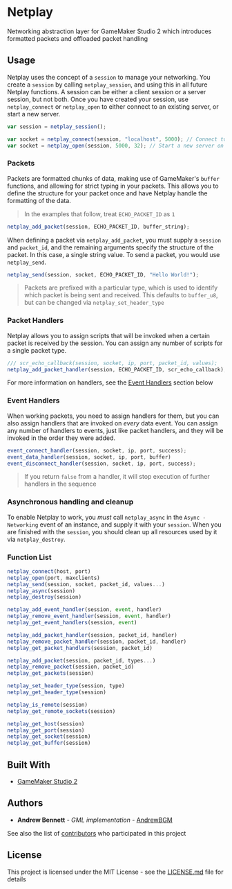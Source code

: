 # Netplay

Networking abstraction layer for GameMaker Studio 2 which introduces formatted packets and offloaded packet handling

## Usage

Netplay uses the concept of a `session` to manage your networking. You create a `session` by calling `netplay_session`, and using this in all future Netplay functions. A session can be either a client session or a server session, but not both. Once you have created your session, use `netplay_connect` or `netplay_open` to either connect to an existing server, or start a new server.

```javascript
var session = netplay_session();

var socket = netplay_connect(session, "localhost", 5000); // Connect to a server on localhost:5000
var socket = netplay_open(session, 5000, 32); // Start a new server on localhost:5000
```

### Packets
Packets are formatted chunks of data, making use of GameMaker's `buffer` functions, and allowing for strict typing in your packets. This allows you to define the structure for your packet once and have Netplay handle the formatting of the data.
 > In the examples that follow, treat `ECHO_PACKET_ID` as `1`

```javascript
netplay_add_packet(session, ECHO_PACKET_ID, buffer_string);
```

When defining a packet via `netplay_add_packet`, you must supply a `session` and `packet_id`, and the remaining arguments specify the structure of the packet. In this case, a single string value. To send a packet, you would use `netplay_send`.

```javascript
netplay_send(session, socket, ECHO_PACKET_ID, "Hello World!");
```

 > Packets are prefixed with a particular type, which is used to identify which packet is being sent and received. This defaults to `buffer_u8`, but can be changed via `netplay_set_header_type`

### Packet Handlers
Netplay allows you to assign scripts that will be invoked when a certain packet is received by the session. You can assign any number of scripts for a single packet type.

```javascript
/// scr_echo_callback(session, socket, ip, port, packet_id, values);
netplay_add_packet_handler(session, ECHO_PACKET_ID, scr_echo_callback);
```

For more information on handlers, see the [Event Handlers](#event-handlers) section below

### Event Handlers
When working packets, you need to assign handlers for them, but you can also assign handlers that are invoked on *every* data event. You can assign any number of handlers to events, just like packet handlers, and they will be invoked in the order they were added.

```javascript
event_connect_handler(session, socket, ip, port, success);
event_data_handler(session, socket, ip, port, buffer)
event_disconnect_handler(session, socket, ip, port, success);
```
 > If you return `false` from a handler, it will stop execution of further handlers in the sequence

### Asynchronous handling and cleanup
To enable Netplay to work, you *must* call `netplay_async` in the `Async - Networking` event of an instance, and supply it with your `session`.
When you are finished with the `session`, you should clean up all resources used by it via `netplay_destroy`.

### Function List
```javascript
netplay_connect(host, port)
netplay_open(port, maxclients)
netplay_send(session, socket, packet_id, values...)
netplay_async(session)
netplay_destroy(session)

netplay_add_event_handler(session, event, handler)
netplay_remove_event_handler(session, event, handler)
netplay_get_event_handlers(session, event)

netplay_add_packet_handler(session, packet_id, handler)
netplay_remove_packet_handler(session, packet_id, handler)
netplay_get_packet_handlers(session, packet_id)

netplay_add_packet(session, packet_id, types...)
netplay_remove_packet(session, packet_id)
netplay_get_packets(session)

netplay_set_header_type(session, type)
netplay_get_header_type(session)

netplay_is_remote(session)
netplay_get_remote_sockets(session)

netplay_get_host(session)
netplay_get_port(session)
netplay_get_socket(session)
netplay_get_buffer(session)
```

## Built With

* [GameMaker Studio 2](http://www.yoyogames.com/gamemaker/studio2)

## Authors

* **Andrew Bennett** - *GML implementation* - [AndrewBGM](https://github.com/AndrewBGM)

See also the list of [contributors](https://github.com/AndrewBGM/netplay/contributors) who participated in this project

## License

This project is licensed under the MIT License - see the [LICENSE.md](LICENSE) file for details
